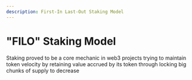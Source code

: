 ```yaml
---
description: First-In Last-Out Staking Model
---
```


# "FILO" Staking Model

Staking proved to be a core mechanic in web3 projects trying to maintain token velocity by retaining value accrued by its token through locking big chunks of supply to decrease&#x20;



